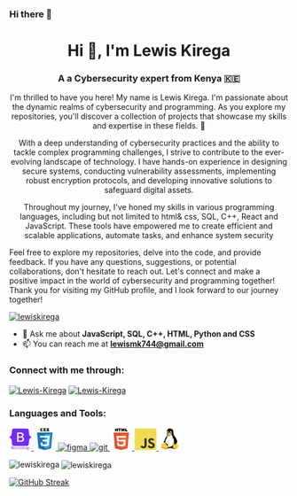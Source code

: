 ### Hi there 👋

<h1 align="center">Hi 👋, I'm Lewis Kirega</h1>
<h3 align="center">A a Cybersecurity expert from Kenya 🇰🇪</h3>

<p align="center">
  I'm thrilled to have you here! My name is Lewis Kirega. I'm passionate about the dynamic realms of cybersecurity and programming. As you explore my repositories, you'll discover a collection of projects that showcase my skills and expertise in these fields. 🏁
  <p align="center">With a deep understanding of cybersecurity practices and the ability to tackle complex programming challenges, I strive to contribute to the ever-evolving landscape of technology. I have hands-on experience in designing secure systems, conducting vulnerability assessments, implementing robust encryption protocols, and developing innovative solutions to safeguard digital assets.</p>
  <p align="center">Throughout my journey, I've honed my skills in various programming languages, including but not limited to html& css, SQL, C++, React and JavaScript. These tools have empowered me to create efficient and scalable applications, automate tasks, and enhance system security </p>
  <p>Feel free to explore my repositories, delve into the code, and provide feedback. If you have any questions, suggestions, or potential collaborations, don't hesitate to reach out. Let's connect and make a positive impact in the world of cybersecurity and programming together! Thank you for visiting my GitHub profile, and I look forward to our journey together!</p>
</p>

<p align="left"> <a href="https://twitter.com/Mk_cyberninja" target="blank"><img src="https://img.shields.io/twitter/follow/Mk_cyberninja?logo=twitter&style=for-the-badge" alt="lewiskirega" /></a> </p>

- 💬 Ask me about **JavaScript, SQL, C++, HTML, Python and CSS**
- 📫 You can reach me at **lewismk744@gmail.com**

<h3 align="left">Connect with me through:</h3>
<p align="left">
<a href="https://twitter.com/Mk_cyberninja" target="blank"><img align="center" src="https://raw.githubusercontent.com/rahuldkjain/github-profile-readme-generator/master/src/images/icons/Social/twitter.svg" alt="Lewis-Kirega" height="30" width="40" /></a>
<a href="" target="blank"><img align="center" src="https://raw.githubusercontent.com/rahuldkjain/github-profile-readme-generator/master/src/images/icons/Social/linked-in-alt.svg" alt="Lewis-Kirega" height="30" width="40" /></a>
</p>

<h3 align="left">Languages and Tools:</h3>
<p align="left"> <a href="https://getbootstrap.com" target="_blank" rel="noreferrer"> <img src="https://raw.githubusercontent.com/devicons/devicon/master/icons/bootstrap/bootstrap-plain-wordmark.svg" alt="bootstrap" width="40" height="40"/> </a> <a href="https://www.w3schools.com/css/" target="_blank" rel="noreferrer"> <img src="https://raw.githubusercontent.com/devicons/devicon/master/icons/css3/css3-original-wordmark.svg" alt="css3" width="40" height="40"/> </a> <a href="https://www.figma.com/" target="_blank" rel="noreferrer"> <img src="https://www.vectorlogo.zone/logos/figma/figma-icon.svg" alt="figma" width="40" height="40"/> </a> <a href="https://git-scm.com/" target="_blank" rel="noreferrer"> <img src="https://www.vectorlogo.zone/logos/git-scm/git-scm-icon.svg" alt="git" width="40" height="40"/> </a> <a href="https://www.w3.org/html/" target="_blank" rel="noreferrer"> <img src="https://raw.githubusercontent.com/devicons/devicon/master/icons/html5/html5-original-wordmark.svg" alt="html5" width="40" height="40"/> </a>  <a href="https://developer.mozilla.org/en-US/docs/Web/JavaScript" target="_blank" rel="noreferrer"> <img src="https://raw.githubusercontent.com/devicons/devicon/master/icons/javascript/javascript-original.svg" alt="javascript" width="40" height="40"/> </a> <a href="https://www.linux.org/" target="_blank" rel="noreferrer"> <img src="https://raw.githubusercontent.com/devicons/devicon/master/icons/linux/linux-original.svg" alt="linux" width="40" height="40"/> </a>  </p>

<p><img align="left" src="https://github-readme-stats.vercel.app/api/top-langs?username=lewiskirega&show_icons=true&locale=en&layout=compact" alt="lewiskirega" /></p>

<p>&nbsp;<img align="center" src="https://github-readme-stats.vercel.app/api?username=lewiskirega&show_icons=true&locale=en" alt="lewiskirega" /></p>

<a href="https://git.io/streak-stats"><img src="https://github-readme-streak-stats.herokuapp.com?user=lewiskirega" alt="GitHub Streak" /></a>
